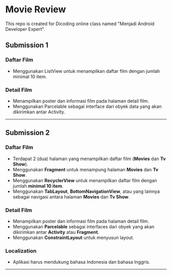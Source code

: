 # Movie Review
This repo is created for Dicoding online class named "Menjadi Android Developer Expert".

## Submission 1
### Daftar Film
* Menggunakan ListView untuk menampilkan daftar film dengan jumlah minimal 10 item.

### Detail Film
* Menampilkan poster dan informasi film pada halaman detail film.
* Menggunakan Parcelable sebagai interface dari obyek data yang akan dikirimkan antar Activity.
---

## Submission 2
### Daftar Film
* Terdapat 2 (dua) halaman yang menampilkan daftar film (**Movies** dan **Tv Show**).
* Menggunakan **Fragment** untuk menampung halaman **Movies** dan **Tv Show**.
* Menggunakan **RecyclerView** untuk menampilkan daftar film dengan jumlah **minimal 10 item**.
* Menggunakan **TabLayout**, **BottomNavigationView**, atau yang lainnya sebagai navigasi antara halaman **Movies** dan **Tv Show**.

### Detail Film 
* Menampilkan poster dan informasi film pada halaman detail film.
* Menggunakan **Parcelable** sebagai interfaces dari obyek yang akan dikirimkan antar **Activity** atau **Fragment**.
* Menggunakan **ConstraintLayout** untuk menyusun layout.

### Localization
* Aplikasi harus mendukung bahasa Indonesia dan bahasa Inggris.
---
